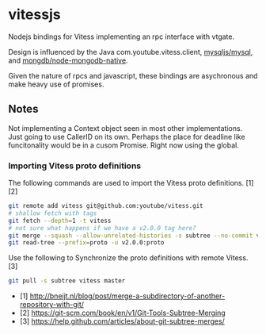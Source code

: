# vitessjs

Nodejs bindings for Vitess implementing an rpc interface with vtgate.

Design is influenced by the Java com.youtube.vitess.client, [mysqljs/mysql](https://github.com/mysqljs/mysql),
and [mongdb/node-mongodb-native](mongodb/node-mongodb-native/).

Given the nature of rpcs and javascript, these bindings are asychronous and make heavy use
of promises.

## Notes

Not implementing a Context object seen in most other implementations. Just going to use CallerID on its own.
Perhaps the place for deadline like funcitonality would be in a cusom Promise. Right now using the global.



### Importing Vitess proto definitions

The following commands are used to import the Vitess proto definitions. [1] [2] 

```bash
git remote add vitess git@github.com:youtube/vitess.git
# shallow fetch with tags
git fetch --depth=1 -t vitess
# not sure what happens if we have a v2.0.0 tag here?
git merge --squash --allow-unrelated-histories -s subtree --no-commit v2.0.0
git read-tree --prefix=proto -u v2.0.0:proto
```

Use the following to Synchronize the proto definitions with remote Vitess. [3]

```bash
git pull -s subtree vitess master
```

- [1] http://bneijt.nl/blog/post/merge-a-subdirectory-of-another-repository-with-git/
- [2] https://git-scm.com/book/en/v1/Git-Tools-Subtree-Merging
- [3] https://help.github.com/articles/about-git-subtree-merges/
